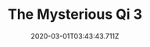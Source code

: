 ---
templateKey: blog-post
featuredpost: false
date: 2020-03-01T03:43:43.711Z
featuredimage: /img/quest_bg6.png
imgBg: quest_bg6
title: The Mysterious Qi 3
description: You've found yet another strange note within the Mayor's fridge. This time the instructions are more cryptic.
reward: The Mysterious Qi 4
tags:
  - Solar Essence
  - Desert
---